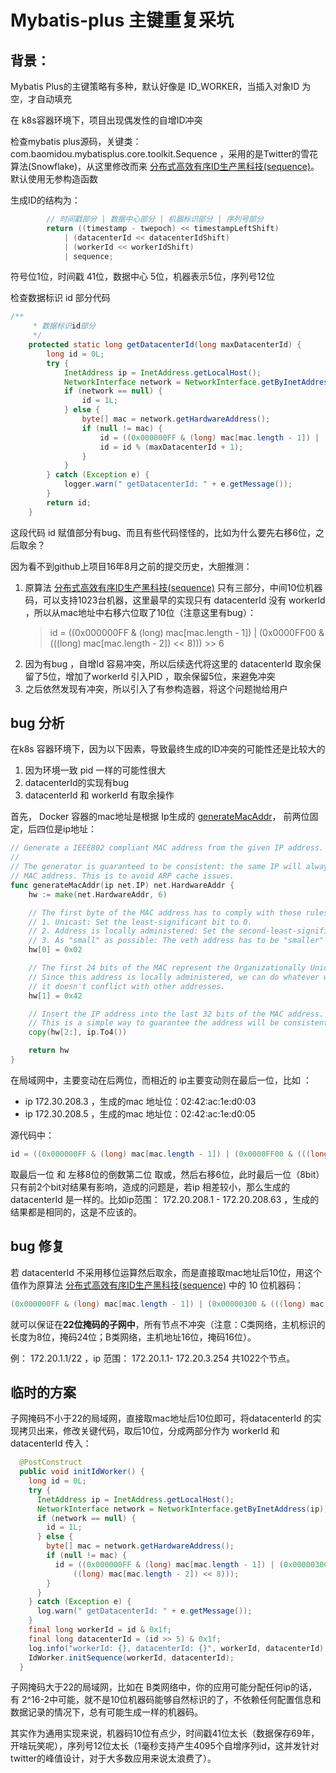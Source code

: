 # Mybatis-plus 主键重复采坑

## 背景：

Mybatis Plus的主键策略有多种，默认好像是 ID_WORKER，当插入对象ID 为空，才自动填充

在 k8s容器环境下，项目出现偶发性的自增ID冲突

检查mybatis plus源码，关键类：com.baomidou.mybatisplus.core.toolkit.Sequence ，采用的是Twitter的雪花算法(Snowflake)，从这里修改而来 [分布式高效有序ID生产黑科技(sequence)](https://gitee.com/yu120/sequence)。 默认使用无参构造函数

生成ID的结构为：

```java 
        // 时间戳部分 | 数据中心部分 | 机器标识部分 | 序列号部分
        return ((timestamp - twepoch) << timestampLeftShift)
            | (datacenterId << datacenterIdShift)
            | (workerId << workerIdShift)
            | sequence;
```

符号位1位，时间戳 41位，数据中心 5位，机器表示5位，序列号12位

检查数据标识 id 部分代码

```java
/**
     * 数据标识id部分
     */
    protected static long getDatacenterId(long maxDatacenterId) {
        long id = 0L;
        try {
            InetAddress ip = InetAddress.getLocalHost();
            NetworkInterface network = NetworkInterface.getByInetAddress(ip);
            if (network == null) {
                id = 1L;
            } else {
                byte[] mac = network.getHardwareAddress();
                if (null != mac) {
                    id = ((0x000000FF & (long) mac[mac.length - 1]) | (0x0000FF00 & (((long) mac[mac.length - 2]) << 8))) >> 6;
                    id = id % (maxDatacenterId + 1);
                }
            }
        } catch (Exception e) {
            logger.warn(" getDatacenterId: " + e.getMessage());
        }
        return id;
    }
```

这段代码 id 赋值部分有bug、而且有些代码怪怪的，比如为什么要先右移6位，之后取余？

因为看不到github上项目16年8月之前的提交历史，大胆推测：

1. 原算法 [分布式高效有序ID生产黑科技(sequence)](https://gitee.com/yu120/sequence) 只有三部分，中间10位机器码，可以支持1023台机器，这里最早的实现只有 datacenterId 没有 workerId ，所以从mac地址中右移六位取了10位（注意这里有bug）： 
    > id = ((0x000000FF & (long) mac[mac.length - 1]) | (0x0000FF00 & (((long) mac[mac.length - 2]) << 8))) >> 6
2. 因为有bug ，自增Id 容易冲突，所以后续迭代将这里的 datacenterId 取余保留了5位，增加了workerId 引入PID ，取余保留5位，来避免冲突
3. 之后依然发现有冲突，所以引入了有参构造器，将这个问题抛给用户


## bug 分析

在k8s 容器环境下，因为以下因素，导致最终生成的ID冲突的可能性还是比较大的

1. 因为环境一致 pid 一样的可能性很大
2. datacenterId的实现有bug
3. datacenterId 和 workerId 有取余操作


首先， Docker 容器的mac地址是根据 Ip生成的 [generateMacAddr](https://github.com/docker/docker/blob/15b6b7be010546f30d7eabd000167d428efc0b13/daemon/networkdriver/bridge/driver.go#L335-L358)， 前两位固定，后四位是ip地址：

```go
// Generate a IEEE802 compliant MAC address from the given IP address.
//
// The generator is guaranteed to be consistent: the same IP will always yield the same
// MAC address. This is to avoid ARP cache issues.
func generateMacAddr(ip net.IP) net.HardwareAddr {
	hw := make(net.HardwareAddr, 6)

	// The first byte of the MAC address has to comply with these rules:
	// 1. Unicast: Set the least-significant bit to 0.
	// 2. Address is locally administered: Set the second-least-significant bit (U/L) to 1.
	// 3. As "small" as possible: The veth address has to be "smaller" than the bridge address.
	hw[0] = 0x02

	// The first 24 bits of the MAC represent the Organizationally Unique Identifier (OUI).
	// Since this address is locally administered, we can do whatever we want as long as
	// it doesn't conflict with other addresses.
	hw[1] = 0x42

	// Insert the IP address into the last 32 bits of the MAC address.
	// This is a simple way to guarantee the address will be consistent and unique.
	copy(hw[2:], ip.To4())

	return hw
}

```

在局域网中，主要变动在后两位，而相近的 ip主要变动则在最后一位，比如 ：

- ip 172.30.208.3 ，生成的mac 地址位：02:42:ac:1e:d0:03
- ip 172.30.208.5 ，生成的mac 地址位：02:42:ac:1e:d0:05


源代码中：

```java
id = ((0x000000FF & (long) mac[mac.length - 1]) | (0x0000FF00 & (((long) mac[mac.length - 2]) << 8))) >> 6
```

取最后一位 和 左移8位的倒数第二位 取或，然后右移6位，此时最后一位（8bit）只有前2个bit对结果有影响，造成的问题是，若ip 相差较小，那么生成的 datacenterId 是一样的。比如ip范围： 172.20.208.1 - 172.20.208.63 ，生成的结果都是相同的，这是不应该的。


## bug 修复

若 datacenterId 不采用移位运算然后取余，而是直接取mac地址后10位，用这个值作为原算法 [分布式高效有序ID生产黑科技(sequence)](https://github.com/docker/docker/blob/15b6b7be010546f30d7eabd000167d428efc0b13/daemon/networkdriver/bridge/driver.go#L335-L358) 中的 10 位机器码：

```java
(0x000000FF & (long) mac[mac.length - 1]) | (0x00000300 & (((long) mac[mac.length - 2]) << 8)) ;
```

就可以保证在**22位掩码的子网中**，所有节点不冲突（注意：C类网络，主机标识的长度为8位，掩码24位；B类网络，主机地址16位，掩码16位）。


例： 172.20.1.1/22 ，ip 范围： 172.20.1.1- 172.20.3.254 共1022个节点。


## 临时的方案

子网掩码不小于22的局域网，直接取mac地址后10位即可，将datacenterId 的实现拷贝出来，修改关键代码，取后10位，分成两部分作为 workerId 和 datacenterId 传入：

```java
  @PostConstruct
  public void initIdWorker() {
    long id = 0L;
    try {
      InetAddress ip = InetAddress.getLocalHost();
      NetworkInterface network = NetworkInterface.getByInetAddress(ip);
      if (network == null) {
        id = 1L;
      } else {
        byte[] mac = network.getHardwareAddress();
        if (null != mac) {
          id = ((0x000000FF & (long) mac[mac.length - 1]) | (0x00000300 & (
              ((long) mac[mac.length - 2]) << 8)));
        }
      }
    } catch (Exception e) {
      log.warn(" getDatacenterId: " + e.getMessage());
    }
    final long workerId = id & 0x1f;
    final long datacenterId = (id >> 5) & 0x1f;
    log.info("workerId: {}, datacenterId: {}", workerId, datacenterId);
    IdWorker.initSequence(workerId, datacenterId);
  }

```

子网掩码大于22的局域网，比如在 B类网络中，你的应用可能分配任何ip的话，有 2^16-2中可能，就不是10位机器码能够自然标识的了，不依赖任何配置信息和数据记录的情况下，总有可能生成一样的机器码。

其实作为通用实现来说，机器码10位有点少，时间戳41位太长（数据保存69年，开啥玩笑呢），序列号12位太长（1毫秒支持产生4095个自增序列id，这并发针对 twitter的峰值设计，对于大多数应用来说太浪费了）。
